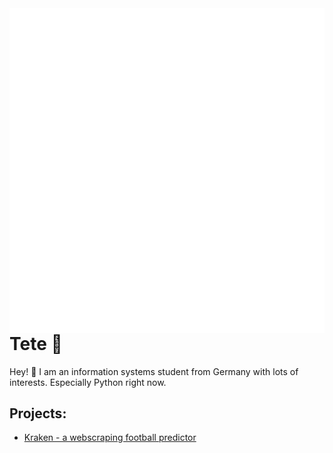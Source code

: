 <img align="right" src="/github-metrics.svg" alt="metrics"/>

# Tete 🐻
Hey! 👋 I am an information systems student from Germany with lots of interests. Especially Python right now.


## Projects:
- <a href="https://github.com/TeteXQ/Webscraping-Football-Predictor">Kraken - a webscraping football predictor</a>

<!--
Here are some ideas to get you started:

- 🔭 I’m currently working on ...
- 🌱 I’m currently learning ...
- 👯 I’m looking to collaborate on ...
- 🤔 I’m looking for help with ...
- 💬 Ask me about ...
- 📫 How to reach me: ...
- 😄 Pronouns: ...
- ⚡ Fun fact: ...
<p align="center"><img src="/github-metrics.svg" width="400" alt="Metrics" ></p>
-->
